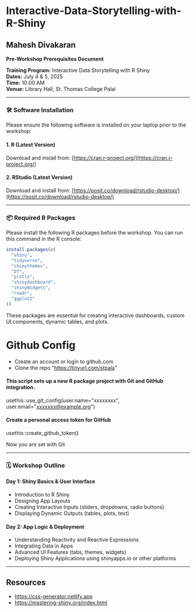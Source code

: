 # Interactive-Data-Storytelling-with-R-Shiny

## Mahesh Divakaran


**Pre-Workshop Prerequisites Document**

**Training Program:** Interactive Data Storytelling with R Shiny\
**Dates:** July 4 & 5, 2025\
**Time:** 10:00 AM\
**Venue:** Library Hall, St. Thomas College Palai

---

### 🛠 Software Installation

Please ensure the following software is installed on your laptop prior to the workshop:

#### 1. R (Latest Version)

Download and install from: [https://cran.r-project.org/](https://cran.r-project.org/)

#### 2. RStudio (Latest Version)

Download and install from: [https://posit.co/download/rstudio-desktop/](https://posit.co/download/rstudio-desktop/)

---

### 📦 Required R Packages

Please install the following R packages before the workshop. You can run this command in the R console:

```r
install.packages(c(
  "shiny",
  "tidyverse",
  "shinythemes",
  "DT",
  "plotly",
  "shinydashboard",
  "shinyWidgets",
  "readr",
  "ggplot2"
))
```

These packages are essential for creating interactive dashboards, custom UI components, dynamic tables, and plots.


# Github Config

- Create an account or login to github.com
- Clone the repo "https://tinyurl.com/stpala"

#### This script sets up a new R package project with Git and GitHub integration.
usethis::use_git_config(user.name="xxxxxxxx", user.email="xxxxxxx@example.org")

#### Create a personal access token for GitHub
usethis::create_github_token()

Now you are set with Git

---

### 🗓 Workshop Outline

#### Day 1: Shiny Basics & User Interface

- Introduction to R Shiny
- Designing App Layouts
- Creating Interactive Inputs (sliders, dropdowns, radio buttons)
- Displaying Dynamic Outputs (tables, plots, text)

#### Day 2: App Logic & Deployment

- Understanding Reactivity and Reactive Expressions
- Integrating Data in Apps
- Advanced UI Features (tabs, themes, widgets)
- Deploying Shiny Applications using shinyapps.io or other platforms

---
## Resources

- https://css-generator.netlify.app
- https://mastering-shiny.org/index.html
